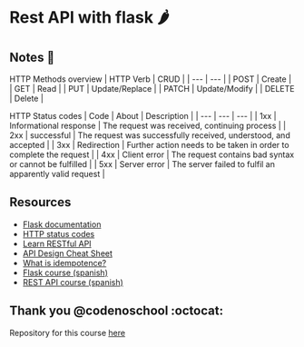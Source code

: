 # Rest API with flask :hot_pepper:

## Notes :memo:
HTTP Methods overview 
| HTTP Verb | CRUD |
| --- | --- |
| POST | Create |
| GET | Read | 
| PUT | Update/Replace |
| PATCH | Update/Modify | 
| DELETE | Delete | 

HTTP Status codes
| Code | About | Description | 
| --- | --- | --- |
| 1xx | Informational response | The request was received, continuing process | 
| 2xx | successful | The request was successfully received, understood, and accepted |
| 3xx | Redirection  | Further action needs to be taken in order to complete the request |
| 4xx | Client error | The request contains bad syntax or cannot be fulfilled |
| 5xx | Server error | The server failed to fulfil an apparently valid request |

## Resources
- [Flask documentation](https://readthedocs.org/projects/flask/)
- [HTTP status codes](https://en.wikipedia.org/wiki/List_of_HTTP_status_codes)
- [Learn RESTful API](https://www.restapitutorial.com/)
- [API Design Cheat Sheet](https://github.com/RestCheatSheet/api-cheat-sheet)
- [What is idempotence?](https://www.youtube.com/watch?v=6dVNdFwqeKs)
- [Flask course (spanish)](https://www.youtube.com/playlist?list=PLBO4apWPK7b7K6c-jpEI0zflZYDjVp7cd)
- [REST API course (spanish)](https://www.youtube.com/playlist?list=PLBO4apWPK7b6tRI_B1MQGZfvI6c3ViQd-)

## Thank you @codenoschool :octocat:
Repository for this course [here](https://github.com/codenoschool/flask-course) 
